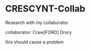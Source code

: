 # CRESCYNT-Collab
Research with my collaborator

collaborator: Craw[FORD] Drury





this should cause a problem